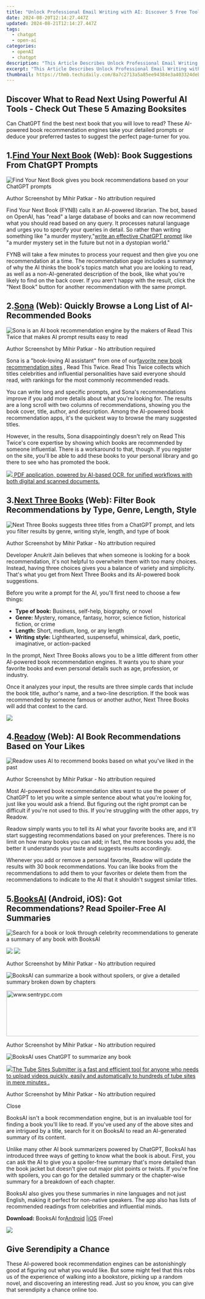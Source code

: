 ```yaml
---
title: "Unlock Professional Email Writing with AI: Discover 5 Free Tools Powered by ChatGPT to Streamline Your Messaging"
date: 2024-08-20T12:14:27.447Z
updated: 2024-08-21T12:14:27.447Z
tags:
  - chatgpt
  - open-ai
categories:
  - openAI
  - chatgpt
description: "This Article Describes Unlock Professional Email Writing with AI: Discover 5 Free Tools Powered by ChatGPT to Streamline Your Messaging"
excerpt: "This Article Describes Unlock Professional Email Writing with AI: Discover 5 Free Tools Powered by ChatGPT to Streamline Your Messaging"
thumbnail: https://thmb.techidaily.com/8a7c2713a5a85ee94384e3a403324debf1e357fa3f2637bf212870351e0edf0f.jpg
---
```


## Discover What to Read Next Using Powerful AI Tools - Check Out These 5 Amazing Booksites

 Can ChatGPT find the best next book that you will love to read? These AI-powered book recommendation engines take your detailed prompts or deduce your preferred tastes to suggest the perfect page-turner for you.

## 1.[Find Your Next Book](https://www.findyournextbook.ai/) (Web): Book Suggestions From ChatGPT Prompts

![Find Your Next Book gives you book recommendations based on your ChatGPT prompts](https://static1.makeuseofimages.com/wordpress/wp-content/uploads/2023/09/ai-book-recommendation-sites-chatgpt-find-your-next-book.jpg)

 Author Screenshot by Mihir Patkar - No attribution required

 Find Your Next Book (FYNB) calls it an AI-powered librarian. The bot, based on OpenAI, has "read" a large database of books and can now recommend what you should read based on any query. It processes natural language and urges you to specify your queries in detail. So rather than writing something like "a murder mystery,"[write an effective ChatGPT prompt](https://www.makeuseof.com/write-effective-chatgpt-prompts-for-ai-answers/) like "a murder mystery set in the future but not in a dystopian world."

 FYNB will take a few minutes to process your request and then give you one recommendation at a time. The recommendation page includes a summary of why the AI thinks the book's topics match what you are looking to read, as well as a non-AI-generated description of the book, like what you're likely to find on the back cover. If you aren't happy with the result, click the "Next Book" button for another recommendation with the same prompt.

## 2.[Sona](https://www.readthistwice.com/sona) (Web): Quickly Browse a Long List of AI-Recommended Books

![Sona is an AI book recommendation engine by the makers of Read This Twice that makes AI prompt results easy to read](https://static1.makeuseofimages.com/wordpress/wp-content/uploads/2023/09/ai-book-recommendation-sites-chatgpt-read-this-twice-sona.jpg)

 Author Screenshot by Mihir Patkar - No attribution required

 Sona is a "book-loving AI assistant" from one of our[favorite new book recommendation sites](https://www.makeuseof.com/new-book-recommendation-apps-sites/) , Read This Twice. Read This Twice collects which titles celebrities and influential personalities have said everyone should read, with rankings for the most commonly recommended reads.

 You can write long and specific prompts, and Sona's recommendations improve if you add more details about what you're looking for. The results are a long scroll with two columns of recommendations, showing you the book cover, title, author, and description. Among the AI-powered book recommendation apps, it's the quickest way to browse the many suggested titles.

 However, in the results, Sona disappointingly doesn't rely on Read This Twice's core expertise by showing which books are recommended by someone influential. There is a workaround to that, though. If you register on the site, you'll be able to add these books to your personal library and go there to see who has promoted the book.

<!-- affiliate ads begin -->
<a href="https://checkout.abbyy.com/order/checkout.php?PRODS=39254762&QTY=1&AFFILIATE=108875&CART=1"> <img src="https://secure.avangate.com/images/merchant/0e5fb5c76fca16adbee503c9aff393cd/products/11_FR-Badges-NEW-FR-Standard-16-WIN-200.png" border="0"> PDF application, powered by AI-based OCR, for unified workflows with both digital and scanned documents. </a>
<!-- affiliate ads end -->
## 3.[Next Three Books](https://www.nextthreebooks.com/) (Web): Filter Book Recommendations by Type, Genre, Length, Style

![Next Three Books suggests three titles from a ChatGPT prompt, and lets you filter results by genre, writing style, length, and type of book](https://static1.makeuseofimages.com/wordpress/wp-content/uploads/2023/09/ai-book-recommendation-sites-chatgpt-next-three-books.jpg)

 Author Screenshot by Mihir Patkar - No attribution required

 Developer Anukrit Jain believes that when someone is looking for a book recommendation, it's not helpful to overwhelm them with too many choices. Instead, having three choices gives you a balance of variety and simplicity. That's what you get from Next Three Books and its AI-powered book suggestions.

 Before you write a prompt for the AI, you'll first need to choose a few things:

* **Type of book:** Business, self-help, biography, or novel
* **Genre:** Mystery, romance, fantasy, horror, science fiction, historical fiction, or crime
* **Length:** Short, medium, long, or any length
* **Writing style:** Lighthearted, suspenseful, whimsical, dark, poetic, imaginative, or action-packed

 In the prompt, Next Three Books allows you to be a little different from other AI-powered book recommendation engines. It wants you to share your favorite books and even personal details such as age, profession, or industry.

 Once it analyzes your input, the results are three simple cards that include the book title, author's name, and a two-line description. If the book was recommended by someone famous or another author, Next Three Books will add that context to the card.

<!-- affiliate ads begin -->
<a href="https://shop.manycam.com/order/checkout.php?PRODS=17729331&QTY=1&AFFILIATE=108875&CART=1"><img src="https://secure.avangate.com/images/merchant/8230bea7d54bcdf99cdfe85cb07313d5/mcaffbanner600x500.png" border="0"></a>
<!-- affiliate ads end -->
## 4.[Readow](https://readow.ai/) (Web): AI Book Recommendations Based on Your Likes

![Readow uses AI to recommend books based on what you've liked in the past](https://static1.makeuseofimages.com/wordpress/wp-content/uploads/2023/09/ai-book-recommendation-sites-chatgpt-readow.jpg)

 Author Screenshot by Mihir Patkar - No attribution required

 Most AI-powered book recommendation sites want to use the power of ChatGPT to let you write a simple sentence about what you're looking for, just like you would ask a friend. But figuring out the right prompt can be difficult if you're not used to this. If you're struggling with the other apps, try Readow.

 Readow simply wants you to tell its AI what your favorite books are, and it'll start suggesting recommendations based on your preferences. There is no limit on how many books you can add; in fact, the more books you add, the better it understands your taste and suggests results accordingly.

 Whenever you add or remove a personal favorite, Readow will update the results with 30 book recommendations. You can like books from the recommendations to add them to your favorites or delete them from the recommendations to indicate to the AI that it shouldn't suggest similar titles.

## 5.[BooksAI](https://booksai.app/) (Android, iOS): Got Recommendations? Read Spoiler-Free AI Summaries

![Search for a book or look through celebrity recommendations to generate a summary of any book with BooksAI](https://static1.makeuseofimages.com/wordpress/wp-content/uploads/2023/09/ai-book-recommendation-sites-chatgpt-booksai-1.jpg)

<!-- affiliate ads begin -->
<a href="https://shop.manycam.com/order/checkout.php?PRODS=17727588&QTY=1&AFFILIATE=108875&CART=1"><img src="https://secure.avangate.com/images/merchant/8230bea7d54bcdf99cdfe85cb07313d5/mcaffbanner600x500.png" border="0"></a>
<a href="https://shop.manycam.com/order/checkout.php?PRODS=17727588&QTY=1&AFFILIATE=108875&CART=1"><img src="https://secure.avangate.com/images/merchant/8230bea7d54bcdf99cdfe85cb07313d5/Affiliates_300x250px_valentinesday.png" border="0"></a>
<!-- affiliate ads end -->
 Author Screenshot by Mihir Patkar - No attribution required

![BooksAI can summarize a book without spoilers, or give a detailed summary broken down by chapters](https://static1.makeuseofimages.com/wordpress/wp-content/uploads/2023/09/ai-book-recommendation-sites-chatgpt-booksai-2.jpg)

<!-- affiliate ads begin -->
<a href="https://sentrypc.7eer.net/c/5597632/398457/3022" target="_top" id="398457"><img src="//a.impactradius-go.com/display-ad/3022-398457" border="0" alt="www.sentrypc.com" width="980" height="120"/></a><img height="0" width="0" src="https://sentrypc.7eer.net/i/5597632/398457/3022" style="position:absolute;visibility:hidden;" border="0" />
<!-- affiliate ads end -->
 Author Screenshot by Mihir Patkar - No attribution required

![BooksAI uses ChatGPT to summarize any book](https://static1.makeuseofimages.com/wordpress/wp-content/uploads/2023/09/ai-book-recommendation-sites-chatgpt-booksai-3.jpg)

<!-- affiliate ads begin -->
<a href="https://secure.2checkout.com/order/checkout.php?PRODS=4531356&QTY=1&AFFILIATE=108875&CART=1"><img src="https://secure.avangate.com/images/merchant/8fdd149fcaa7058caccc9c4ad5b0d89a/products/tss-box.JPG" border="0">The Tube Sites Submitter is a fast and efficient tool for anyone who needs to upload videos quickly, easily and automatically to hundreds of tube sites in mere minutes . </a>
<!-- affiliate ads end -->
 Author Screenshot by Mihir Patkar - No attribution required

Close

 BooksAI isn't a book recommendation engine, but is an invaluable tool for finding a book you'll like to read. If you've used any of the above sites and are intrigued by a title, search for it on BooksAI to read an AI-generated summary of its content.

 Unlike many other AI book summarizers powered by ChatGPT, BooksAI has introduced three ways of getting to know what the book is about. First, you can ask the AI to give you a spoiler-free summary that's more detailed than the book jacket but doesn't give out major plot points or twists. If you're fine with spoilers, you can go for the detailed summary or the chapter-wise summary for a breakdown of each chapter.

 BooksAI also gives you these summaries in nine languages and not just English, making it perfect for non-native speakers. The app also has lists of recommended readings from celebrities and influential minds.

**Download:** BooksAI for[Android](https://www.anrdoezrs.net/links/7251228/type/dlg/sid/UUmuoUeUpU2030240/https://play.google.com/store/apps/details?id=com.books.ai.books%5Fai) |[iOS](https://apps.apple.com/us/app/booksai-ai-book-summaries/id6450773082) (Free)

<!-- affiliate ads begin -->
<a href="https://shop.mondly.com/affiliate.php?ACCOUNT=ATISTUDI&AFFILIATE=108875&PATH=https%3A%2F%2Fwww.mondly.com%3FAFFILIATE%3D108875%26RESOURCE%3D%2BEducational%2B300x600%2B"><img src="https://secure.avangate.com/images/merchant/69c418c33ec2e1a4267fa9bb77fa1428/educational-300x600.gif" border="0"></a>
<!-- affiliate ads end -->
## Give Serendipity a Chance

 These AI-powered book recommendation engines can be astonishingly good at figuring out what you would like. But some might feel that this robs us of the experience of walking into a bookstore, picking up a random novel, and discovering an interesting read. Just so you know, you can give that serendipity a chance online too.


<ins class="adsbygoogle"
     style="display:block"
     data-ad-format="autorelaxed"
     data-ad-client="ca-pub-7571918770474297"
     data-ad-slot="1223367746"></ins>



<ins class="adsbygoogle"
     style="display:block"
     data-ad-client="ca-pub-7571918770474297"
     data-ad-slot="8358498916"
     data-ad-format="auto"
     data-full-width-responsive="true"></ins>


